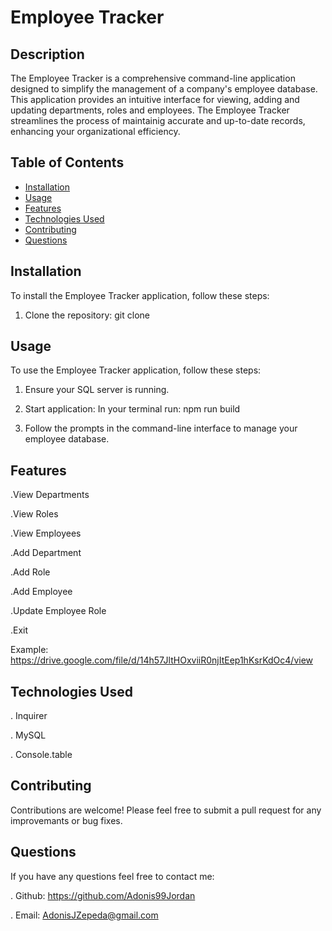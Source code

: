 # Employee Tracker

## Description
The Employee Tracker is a comprehensive command-line application designed to simplify the management of a company's employee database. This application provides an intuitive interface for viewing, adding and updating departments, roles and employees. The Employee Tracker streamlines the process of maintainig accurate and up-to-date records, enhancing your organizational efficiency.

## Table of Contents
- [Installation](#installation)
- [Usage](#usage)
- [Features](#features)
- [Technologies Used](#technologies-used)
- [Contributing](#contributing)
- [Questions](#questions)

## Installation
To install the Employee Tracker application, follow these steps:

1. Clone the repository:
git clone 

## Usage
To use the Employee Tracker application, follow these steps:

1. Ensure your SQL server is running. 
2. Start application:
    In your terminal run: npm run build

3. Follow the prompts in the command-line interface to manage your employee database.

## Features
.View Departments

.View Roles

.View Employees

.Add Department 

.Add Role

.Add Employee

.Update Employee Role

.Exit

Example: https://drive.google.com/file/d/14h57JltHOxviiR0njItEep1hKsrKdOc4/view

## Technologies Used
. Inquirer

. MySQL

. Console.table

## Contributing
Contributions are welcome! Please feel free to submit a pull request for any improvemants or bug fixes.

## Questions

If you have any questions feel free to contact me:

. Github: https://github.com/Adonis99Jordan

. Email: AdonisJZepeda@gmail.com
